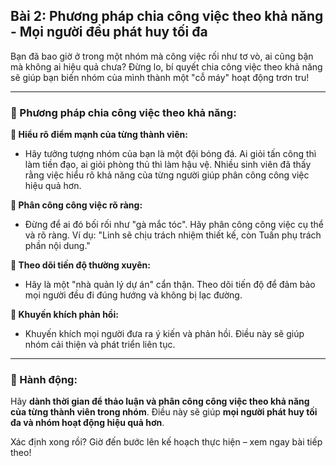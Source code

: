 ## Bài 2: Phương pháp chia công việc theo khả năng - Mọi người đều phát huy tối đa

Bạn đã bao giờ ở trong một nhóm mà công việc rối như tơ vò, ai cũng bận mà không ai hiệu quả chưa? Đừng lo, bí quyết chia công việc theo khả năng sẽ giúp bạn biến nhóm của mình thành một "cỗ máy" hoạt động trơn tru!

---

### 📌 Phương pháp chia công việc theo khả năng:

**🔹 Hiểu rõ điểm mạnh của từng thành viên:**
- Hãy tưởng tượng nhóm của bạn là một đội bóng đá. Ai giỏi tấn công thì làm tiền đạo, ai giỏi phòng thủ thì làm hậu vệ. Nhiều sinh viên đã thấy rằng việc hiểu rõ khả năng của từng người giúp phân công công việc hiệu quả hơn.

**🔹 Phân công công việc rõ ràng:**
- Đừng để ai đó bối rối như "gà mắc tóc". Hãy phân công công việc cụ thể và rõ ràng. Ví dụ: "Linh sẽ chịu trách nhiệm thiết kế, còn Tuấn phụ trách phần nội dung."

**🔹 Theo dõi tiến độ thường xuyên:**
- Hãy là một "nhà quản lý dự án" cẩn thận. Theo dõi tiến độ để đảm bảo mọi người đều đi đúng hướng và không bị lạc đường.

**🔹 Khuyến khích phản hồi:**
- Khuyến khích mọi người đưa ra ý kiến và phản hồi. Điều này sẽ giúp nhóm cải thiện và phát triển liên tục.

---

### 🚀 Hành động:

Hãy **dành thời gian để thảo luận và phân công công việc theo khả năng của từng thành viên trong nhóm**. Điều này sẽ giúp **mọi người phát huy tối đa và nhóm hoạt động hiệu quả hơn**.

Xác định xong rồi? Giờ đến bước lên kế hoạch thực hiện – xem ngay bài tiếp theo!